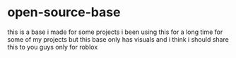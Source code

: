 # open-source-base
this is a base i made for some projects i been using this for a long time for some of my projects but this base only has visuals and i think i should share this to you guys
only for roblox

